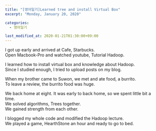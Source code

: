 ```yaml
---
title: "[영어일기]Learned tree and install Virtual Box"
excerpt: "Monday, January 20, 2020"

categories:
  - 영어일기

last_modified_at: 2020-01-21T01:30:00+09:00
---
```

I got up early and arrived at Cafe, Starbucks.  
Open Macbook-Pro and watched youtube, Tutorial Hadoop.  

I learned how to install virtual box and knowledge about Hadoop.  
Since I studied enough, I tried to upload posts on my blog.  

When my brother came to Suwon, we met and ate food, a burrito.  
To leave a review, the burrito food was huge.   

We back home at eight.  It was early to back home, so we spent little bit a time.  
We solved algorithms, Trees together.  
We gained strength from each other.  

I blogged my whole code and modified the Hadoop lecture.  
We played a game, HearthStone an hour and ready to go to bed.  

